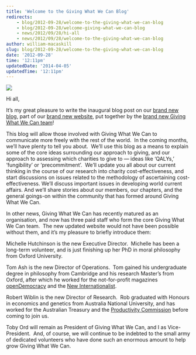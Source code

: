 ```yaml
---
title: 'Welcome to the Giving What We Can Blog'
redirects:
    - blog/2012-09-28/welcome-to-the-giving-what-we-can-blog
    - blog/2012-09-28/welcome-giving-what-we-can-blog
    - news/2012/09/28/hi-all
    - news/2012/09/28/welcome-to-the-giving-what-we-can-blog
author: william-macaskill
slug: blog/2012-09-28/welcome-to-the-giving-what-we-can-blog
date: '2012-09-28'
time: '12:11pm'
updatedDate: '2014-04-05'
updatedTime: '12:11pm'
---
```

![](/images/uploads/will_crouch_1.jpg)

Hi all,

It’s my great pleasure to write the inaugural blog post on our [brand new blog](/blog), part of our [brand new website](/), put together by the [brand new Giving What We Can team](/about-us/index.php/directors)!

This blog will allow those involved with Giving What We Can to communicate more freely with the rest of the world.  In the coming months, we’ll have plenty to tell you about.  We’ll use this blog as a means to explain some of the core ideas surrounding our approach to giving, and our approach to assessing which charities to give to — ideas like ‘QALYs,’ ‘fungibility’ or ‘precommitment’.  We’ll update you all about our current thinking in the course of our research into charity cost-effectiveness, and start discussions on issues related to the methodology of ascertaining cost-effectiveness. We’ll discuss important issues in developing world current affairs. And we’ll share stories about our members, our chapters, and the general goings-on within the community that has formed around Giving What We Can.

In other news, Giving What We Can has recently matured as an organisation, and now has three paid staff who form the core Giving What We Can team.  The new updated website would not have been possible without them, and it’s my pleasure to briefly introduce them:

Michelle Hutchinson is the new Executive Director.  Michelle has been a long-term volunteer, and is just finishing up her PhD in moral philosophy from Oxford University.

Tom Ash is the new Director of Operations.  Tom gained his undergraduate degree in philosophy from Cambridge and his research Master’s from Oxford, after which he worked for the not-for-profit magazines [openDemocracy](http://en.wikipedia.org/wiki/OpenDemocracy.net) and the [New Internationalist](http://www.newint.org/).

Robert Wiblin is the new Director of Research.  Rob graduated with Honours in economics and genetics from Australia National University, and has worked for the Australian Treasury and the [Productivity Commission](http://www.pc.gov.au/) before coming to join us.

Toby Ord will remain as President of Giving What We Can, and I as Vice-President.  And, of course, we will continue to be indebted to the small army of dedicated volunteers who have done such an enormous amount to help grow Giving What We Can.